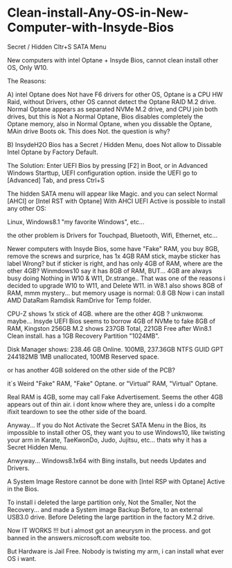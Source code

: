 # Clean-install-Any-OS-in-New-Computer-with-Insyde-Bios
Secret / Hidden Cltr+S SATA Menu

New computers with intel Optane + Insyde Bios,
cannot clean install other OS, Only W10.

The Reasons:

A) intel Optane does Not have F6 drivers for other OS,
Optane is a CPU HW Raid, 
without Drivers, other OS cannot detect the Optane RAID M.2 drive.
Normal Optane appears as separated NVMe M.2 drive, and CPU join both drives,
but this is Not a Normal Optane, Bios disables completely the Optane memory, 
also in Normal Optane, when you dissable the Optane, MAin drive Boots ok.
This does Not.
the question is why?

B) InsydeH2O Bios has a Secret / Hidden Menu, 
does Not allow to Dissable Intel Optane by Factory Default.

The Solution:
Enter UEFI Bios by pressing [F2] in Boot,
or in Advanced Windows Starttup, UEFI configuration option.
inside the UEFI go to [Advanced] Tab,
and press Ctrl+S

The hidden SATA menu will appear like Magic.
and you can select Normal [AHCI] or [Intel RST with Optane]
With AHCI UEFI Active is possible to install any other OS: 

Linux, Windows8.1 "my favorite Windows", etc...

the other problem is Drivers for Touchpad, Bluetooth, Wifi, Ethernet, etc...

Newer computers with Insyde Bios, some have "Fake" RAM,
you buy 8GB,
remove the screws and surprice, has 1x 4GB RAM stick,
maybe sticker has label Wrong?
but if sticker is right, and has only 4GB of RAM,
where are the other 4GB? Winmdows10 say it has 8GB of RAM,
BUT... 4GB are always busy doing Nothing in W10 & W11, Dr.strange..
That was one of the reasons i decided to upgrade W10 to W11, and Delete W11.
in W8.1 also shows 8GB of RAM, mmm mystery...
but memory usage is normal: 0.8 GB
Now i can install AMD DataRam Ramdisk RamDrive for Temp folder.

CPU-Z shows 1x stick of 4GB.
where are the other 4GB ?
unknwonw.
maybe...
Insyde UEFI Bios seems to borrow 4GB of NVMe to fake 8GB of RAM, 
Kingston 256GB M.2 shows 237GB Total, 221GB Free after Win8.1 Clean install.
has a 1GB Recovery Partition "1024MB".

Disk Manager shows: 238.46 GB Online.
100MB, 237.36GB NTFS GUID GPT 244182MB 1MB unallocated, 100MB Reserved space.

or has another 4GB soldered on the other side of the PCB?

it´s Weird "Fake" RAM, "Fake" Optane.
or "Virtual" RAM, "Virtual" Optane.

Real RAM is 4GB, some may call Fake Advertisement.
Seems the other 4GB appears out of thin air.
i dont know where they are, unless i do a complte ifixit teardown to see the other side of the board.

Anyway... 
If you do Not Activate the Secret SATA Menu in the Bios,
its impossible to install other OS,
they want you to use Windows10, 
like twisting your arm in Karate, TaeKwonDo, Judo, Jujitsu, etc...
thats why it has a Secret Hidden Menu.

Anwyway...
Windows8.1x64 with Bing installs, but needs Updates and Drivers.

A System Image Restore cannot be done with [Intel RSP with Optane] Active in the Bios.


To install i deleted the large partition only, 
Not the Smaller, Not the Recovery...
and made a System image Backup Before, to an external USB3.0 drive.
Before Deleting the large partition in the factory M.2 drive.

Now IT WORKS !!!
but i almost got an aneurysm in the process.
and got banned in the answers.microsoft.com website too.

But Hardware is Jail Free.
Nobody is twisting my arm, i can install what ever OS i want.
